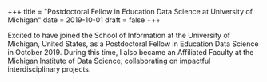 +++
title = "Postdoctoral Fellow in Education Data Science at University of Michigan"
date = 2019-10-01
draft = false
+++

Excited to have joined the School of Information at the University of Michigan, United States, as a Postdoctoral Fellow in Education Data Science in October 2019. During this time, I also became an Affiliated Faculty at the Michigan Institute of Data Science, collaborating on impactful interdisciplinary projects.

